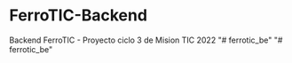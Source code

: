 # FerroTIC-Backend
Backend FerroTIC - Proyecto ciclo 3 de Mision TIC 2022
"# ferrotic_be" 
"# ferrotic_be" 
